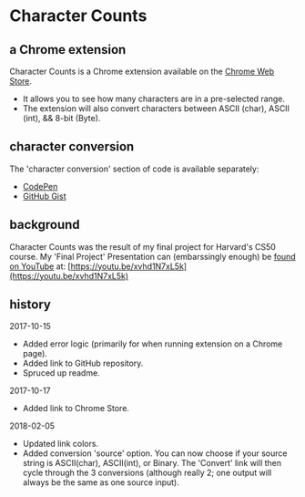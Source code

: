 # Character Counts

## a Chrome extension

Character Counts is a Chrome extension available on the [Chrome Web Store](https://chrome.google.com/webstore/detail/character-counts/oejjbdomlkocggekafhncjfgligaadfd).

* It allows you to see how many characters are in a pre-selected range.
* The extension will also convert characters between ASCII (char), ASCII (int), &amp;&amp; 8-bit (Byte).

## character conversion

The 'character conversion' section of code is available separately:

* [CodePen](https://codepen.io/KeithDC/pen/aLyOjy)
* [GitHub Gist](https://gist.github.com/KDCinfo/be7b9dbd42c6cc3c0e4ae79bfae9ffb9)

## background

Character Counts was the result of my final project for Harvard's CS50 course.
My 'Final Project' Presentation can (embarssingly enough) be [found on YouTube](https://youtu.be/xvhd1N7xL5k) at: [https://youtu.be/xvhd1N7xL5k](https://youtu.be/xvhd1N7xL5k)

## history

2017-10-15
* Added error logic (primarily for when running extension on a Chrome page).
* Added link to GitHub repository.
* Spruced up readme.

2017-10-17
* Added link to Chrome Store.

2018-02-05
* Updated link colors.
* Added conversion 'source' option. You can now choose if your source string is ASCII(char), ASCII(int), or Binary. The 'Convert' link will then cycle through the 3 conversions (although really 2; one output will always be the same as one source input).

